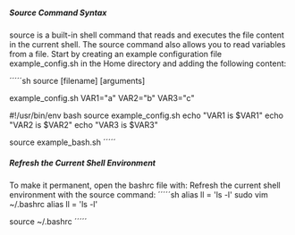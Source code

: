 
##### Source Command Syntax
source is a built-in shell command that reads and executes the file content in the current shell.
The source command also allows you to read variables from a file. 
Start by creating an example configuration file example_config.sh in the Home directory and adding the following content:

´´´´´sh
source [filename] [arguments]

example_config.sh
VAR1="a"
VAR2="b"
VAR3="c"

#!/usr/bin/env bash
source example_config.sh
echo "VAR1 is $VAR1"
echo "VAR2 is $VAR2"
echo "VAR3 is $VAR3"

source example_bash.sh
´´´´´
##### Refresh the Current Shell Environment
To make it permanent, open the bashrc file with: Refresh the current shell environment with the source command:
´´´´´sh
alias ll = 'ls -l'
sudo vim ~/.bashrc
alias ll = 'ls -l'

source ~/.bashrc
´´´´´
